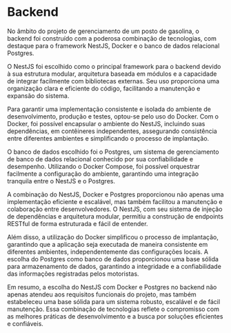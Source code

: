 # Backend

No âmbito do projeto de gerenciamento de um posto de gasolina, o backend foi construído com a poderosa combinação de tecnologias, com destaque para o framework NestJS, Docker e o banco de dados relacional Postgres.

O NestJS foi escolhido como o principal framework para o backend devido à sua estrutura modular, arquitetura baseada em módulos e a capacidade de integrar facilmente com bibliotecas externas. Seu uso proporciona uma organização clara e eficiente do código, facilitando a manutenção e expansão do sistema.

Para garantir uma implementação consistente e isolada do ambiente de desenvolvimento, produção e testes, optou-se pelo uso do Docker. Com o Docker, foi possível encapsular o ambiente do NestJS, incluindo suas dependências, em contêineres independentes, assegurando consistência entre diferentes ambientes e simplificando o processo de implantação.

O banco de dados escolhido foi o Postgres, um sistema de gerenciamento de banco de dados relacional conhecido por sua confiabilidade e desempenho. Utilizando o Docker Compose, foi possível orquestrar facilmente a configuração do ambiente, garantindo uma integração tranquila entre o NestJS e o Postgres.

A combinação do NestJS, Docker e Postgres proporcionou não apenas uma implementação eficiente e escalável, mas também facilitou a manutenção e colaboração entre desenvolvedores. O NestJS, com seu sistema de injeção de dependências e arquitetura modular, permitiu a construção de endpoints RESTful de forma estruturada e fácil de entender.

Além disso, a utilização do Docker simplificou o processo de implantação, garantindo que a aplicação seja executada de maneira consistente em diferentes ambientes, independentemente das configurações locais. A escolha do Postgres como banco de dados proporcionou uma base sólida para armazenamento de dados, garantindo a integridade e a confiabilidade das informações registradas pelos motoristas.

Em resumo, a escolha do NestJS com Docker e Postgres no backend não apenas atendeu aos requisitos funcionais do projeto, mas também estabeleceu uma base sólida para um sistema robusto, escalável e de fácil manutenção. Essa combinação de tecnologias reflete o compromisso com as melhores práticas de desenvolvimento e a busca por soluções eficientes e confiáveis.